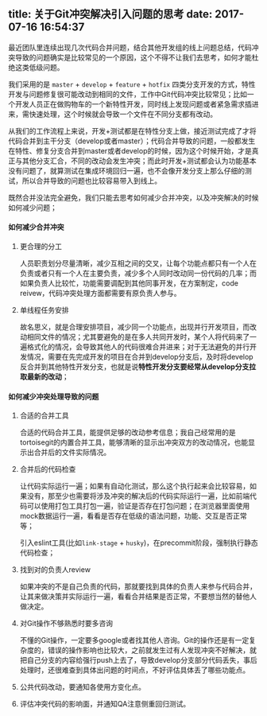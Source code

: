 title: 关于Git冲突解决引入问题的思考
date: 2017-07-16 16:54:37
---

最近团队里连续出现几次代码合并问题，结合其他开发组的线上问题总结，代码冲突导致的问题确实是比较常见的一个原因，这个不得不让我们去思考，如何才能杜绝这类低级问题。

我们采用的是 `master` + `develop` + `feature` + `hotfix` 四类分支开发的方式，特性开发与问题修复很可能改动到相同的文件，工作中Git代码冲突比较常见；比如一个开发人员正在做购物车的一个新特性开发，同时线上发现问题或者紧急需求插进来，需快速处理，这个时候就会导致一个文件在不同分支都有改动。

从我们的工作流程上来说，开发+测试都是在特性分支上做，接近测试完成了才将代码合并到主干分支（develop或者master）；代码合并导致的问题，一般都发生在特性、修复分支合并到master或者develop的时候，因为这个时候开始，才是真正与其他分支汇合，不同的改动会发生冲突；而此时开发+测试都会认为功能基本没有问题了，就算测试在集成环境回归一遍，也不会像开发分支上那么仔细的测试，所以合并导致的问题也比较容易带入到线上。

既然合并没法完全避免，我们只能去思考如何减少合并冲突，以及冲突解决的时候如何减少问题；

<!--more-->

#### 如何减少合并冲突

1. 更合理的分工

	人员职责划分尽量清晰，减少互相之间的交叉，让每个功能点都只有一个人在负责或者只有一个人在主要负责，减少多个人同时改动同一份代码的几率；而如果负责人比较忙，功能需要调配到其他同事开发，在方案制定，code reivew，代码冲突处理方面都需要有原负责人参与。

2. 单线程任务安排

	故名思义，就是合理安排项目，减少同一个功能点，出现并行开发项目，而改动相同文件的情况；尤其要避免的是在多人共同开发时，某个人将代码来了一遍格式化的情况，会导致其他人的代码很难合并进来；对于无法避免的并行开发情况，需要在先完成开发的项目在合并到develop分支后，及时将develop反合并到其他特性开发分支，也就是说**特性开发分支要经常从develop分支拉取最新的改动**；

#### 如何减少冲突处理导致的问题

1. 合适的合并工具

	合适的代码合并工具，能提供足够的改动参考信息；我自己经常用的是tortoisegit的内置合并工具，能够清晰的显示出冲突双方的改动情况，也能显示出合并后的文件实际情况。

2. 合并后的代码检查

	让代码实际运行一遍；如果有自动化测试，那么这个执行起来会比较容易，如果没有，那至少也需要将涉及冲突的解决后的代码实际运行一遍，比如前端代码可以使用打包工具打包一遍，验证是否存在打包问题；在浏览器里面使用mock数据运行一遍，看看是否存在低级的语法问题，功能、交互是否正常等；

	引入eslint工具(比如`link-stage` + `husky`)，在precommit阶段，强制执行静态代码检查；

3. 找到对的负责人review

	如果冲突的不是自己负责的代码，那就要找到具体的负责人来参与代码合并，让其来做决策并实际运行一遍，看看合并结果是否正常，不要想当然的替他人做决定。

4. 对Git操作不够熟悉时要多咨询

	不懂的Git操作，一定要多google或者找其他人咨询。Git的操作还是有一定复杂度的，错误的操作影响也比较大，之前就发生过有人发现冲突不好解决，就把自己分支的内容给强行push上去了，导致develop分支部分代码丢失，事后处理时，还很难查到具体出问题的时间点，不好评估具体丢了哪些功能点。
	
5. 公共代码改动，要通知各使用方变化点。
6. 评估冲突代码的影响面，并通知QA注意侧重回归测试。
